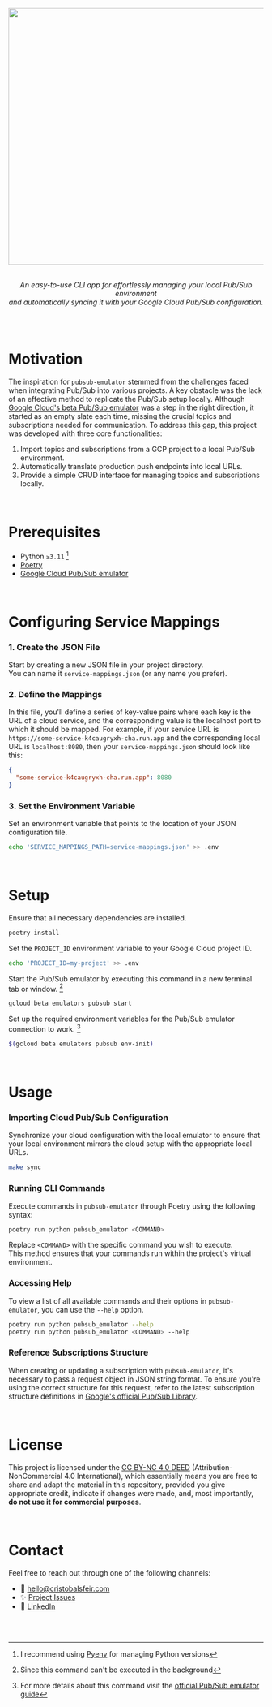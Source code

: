 <br>
<div align="center">
  <img src="https://github.com/cnsfeir/pubsub-emulator/assets/58790635/cb2b4707-e4a5-40c3-a302-2313167a1e99" width="506"/>
</div>

<br>
<p align="center">
    <em>
      An easy-to-use CLI app for effortlessly managing your local Pub/Sub environment <br> and automatically syncing it with your Google Cloud Pub/Sub configuration.
    </em>
</p>
<br>
<br>

# Motivation

The inspiration for `pubsub-emulator` stemmed from the challenges faced when integrating Pub/Sub into various projects. A key obstacle was the lack of an effective method to replicate the Pub/Sub setup locally. Although [Google Cloud's beta Pub/Sub emulator](https://cloud.google.com/pubsub/docs/emulator) was a step in the right direction, it started as an empty slate each time, missing the crucial topics and subscriptions needed for communication. To address this gap, this project was developed with three core functionalities:

1. Import topics and subscriptions from a GCP project to a local Pub/Sub environment.
2. Automatically translate production push endpoints into local URLs.
3. Provide a simple CRUD interface for managing topics and subscriptions locally.

<br>

# Prerequisites

- Python `≥3.11` [^1]
- [Poetry](https://python-poetry.org/)
- [Google Cloud Pub/Sub emulator](https://cloud.google.com/pubsub/docs/emulator)

<br>

# Configuring Service Mappings

### 1. Create the JSON File
Start by creating a new JSON file in your project directory.<br>You can name it `service-mappings.json` (or any name you prefer).

### 2.  Define the Mappings
In this file, you'll define a series of key-value pairs where each key is the URL of a cloud service, and the corresponding value is the localhost port to which it should be mapped. For example, if your service URL is `https://some-service-k4caugryxh-cha.run.app` and the corresponding local URL is `localhost:8080`, then your `service-mappings.json` should look like this:
```json
{
  "some-service-k4caugryxh-cha.run.app": 8080
}
```

### 3.  Set the Environment Variable
Set an environment variable that points to the location of your JSON configuration file.
```bash
echo 'SERVICE_MAPPINGS_PATH=service-mappings.json' >> .env
```

<br>

# Setup

Ensure that all necessary dependencies are installed.
```bash
poetry install
```

Set the `PROJECT_ID` environment variable to your Google Cloud project ID.
```bash
echo 'PROJECT_ID=my-project' >> .env
```

Start the Pub/Sub emulator by executing this command in a new terminal tab or window. [^2]
```bash
gcloud beta emulators pubsub start
```

Set up the required environment variables for the Pub/Sub emulator connection to work. [^3]
```bash
$(gcloud beta emulators pubsub env-init)
```

<br>

# Usage

### Importing Cloud Pub/Sub Configuration

Synchronize your cloud configuration with the local emulator to ensure that your local environment mirrors the cloud setup with the appropriate local URLs.
```bash
make sync
```
### Running CLI Commands

Execute commands in `pubsub-emulator` through Poetry using the following syntax:
```bash
poetry run python pubsub_emulator <COMMAND>
```
Replace `<COMMAND>` with the specific command you wish to execute.<br>This method ensures that your commands run within the project's virtual environment.

### Accessing Help

To view a list of all available commands and their options in `pubsub-emulator`, you can use the `--help` option.
```bash
poetry run python pubsub_emulator --help
poetry run python pubsub_emulator <COMMAND> --help
```

### Reference Subscriptions Structure
When creating or updating a subscription with `pubsub-emulator`, it's necessary to pass a request object in JSON string format. To ensure you're using the correct structure for this request, refer to the latest subscription structure definitions in [Google's official Pub/Sub Library](https://github.com/googleapis/python-pubsub/blob/265f4106f499ec5d2d01a127ba192404c1836a28/google/pubsub_v1/types/pubsub.py#L589).

<br>

# License
This project is licensed under the [CC BY-NC 4.0 DEED](https://creativecommons.org/licenses/by-nc/4.0/deed.en) (Attribution-NonCommercial 4.0 International), which essentially means you are free to share and adapt the material in this repository, provided you give appropriate credit, indicate if changes were made, and, most importantly, **do not use it for commercial purposes**.

<br>

# Contact

Feel free to reach out through one of the following channels:

- 📧 hello@cristobalsfeir.com
- ✨ [Project Issues](https://github.com/cnsfeir/pubsub-emulator/issues)
- 💼 [LinkedIn](https://www.linkedin.com/in/cnsfeir/)

<br>
<br>

[^1]: I recommend using [Pyenv](https://github.com/pyenv/pyenv) for managing Python versions
[^2]: Since this command can't be executed in the background
[^3]: For more details about this command visit the [official Pub/Sub emulator guide](https://cloud.google.com/pubsub/docs/emulator?hl=en#env)


